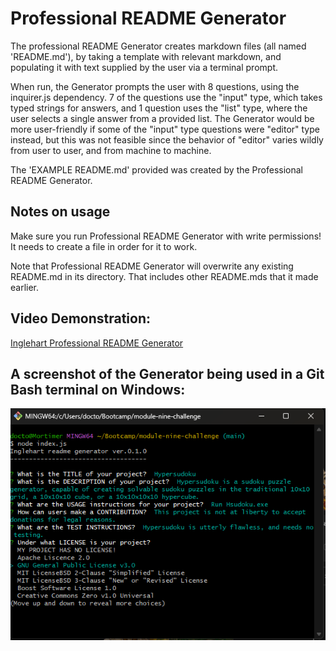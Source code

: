 # Professional README Generator

The professional README Generator creates markdown files (all named 'README.md'), by taking a template with relevant markdown, and populating it with text supplied by the user via a terminal prompt.

When run, the Generator prompts the user with 8 questions, using the inquirer.js dependency. 7 of the questions use the "input" type, which takes typed strings for answers, and 1 question uses the "list" type, where the user selects a single answer from a provided list. The Generator would be more user-friendly if some of the "input" type questions were "editor" type instead, but this was not feasible since the behavior of "editor" varies wildly from user to user, and from machine to machine.

The 'EXAMPLE README.md' provided was created by the Professional README Generator.

## Notes on usage

Make sure you run Professional README Generator with write permissions! It needs to create a file in order for it to work.

Note that Professional README Generator will overwrite any existing README.md in its directory. That includes other README.mds that it made earlier.

## Video Demonstration:

[Inglehart Professional README Generator](https://watch.screencastify.com/v/Kt1PfXYCLM1JywzGryms)

## A screenshot of the Generator being used in a Git Bash terminal on Windows:

![module nine challenge screencap](/readme-screencap.png)
